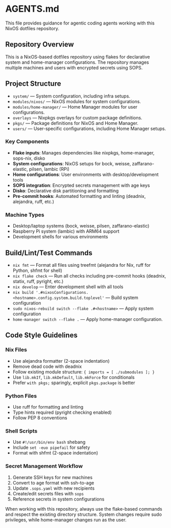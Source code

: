 # AGENTS.md

This file provides guidance for agentic coding agents working with this NixOS
dotfiles repository.

## Repository Overview

This is a NixOS-based dotfiles repository using flakes for declarative system
and home-manager configurations. The repository manages multiple machines and
users with encrypted secrets using SOPS.

## Project Structure

- `system/` — System configuration, including infra setups.
- `modules/nixos/` — NixOS modules for system configurations.
- `modules/home-manager/` — Home Manager modules for user configurations.
- `overlays` — Nixpkgs overlays for custom package definitions.
- `pkgs/` — Package definitions for NixOS and Home Manager.
- `users/` — User-specific configurations, including Home Manager setups.

### Key Components

- **Flake inputs**: Manages dependencies like nixpkgs, home-manager, sops-nix,
  disko
- **System configurations**: NixOS setups for bock, weisse, zaffarano-elastic,
  pilsen, lambic (RPi)
- **Home configurations**: User environments with desktop/development tools
- **SOPS integration**: Encrypted secrets management with age keys
- **Disko**: Declarative disk partitioning and formatting
- **Pre-commit hooks**: Automated formatting and linting (deadnix, alejandra,
  ruff, etc.)

### Machine Types

- Desktop/laptop systems (bock, weisse, pilsen, zaffarano-elastic)
- Raspberry Pi system (lambic) with ARM64 support
- Development shells for various environments

## Build/Lint/Test Commands

- `nix fmt` — Format all files using treefmt (alejandra for Nix, ruff for
  Python, shfmt for shell)
- `nix flake check` — Run all checks including pre-commit hooks (deadnix,
  statix, ruff, pyright, etc.)
- `nix develop` — Enter development shell with all tools
- `nix build '.#nixosConfigurations.<hostname>.config.system.build.toplevel'` —
  Build system configuration
- `sudo nixos-rebuild switch --flake .#<hostname>` — Apply system configuration
- `home-manager switch --flake .` — Apply home-manager configuration.

## Code Style Guidelines

### Nix Files

- Use alejandra formatter (2-space indentation)
- Remove dead code with deadnix
- Follow existing module structure: `{ imports = [ ./submodules ]; }`
- Use `lib.mkIf`, `lib.mkDefault`, `lib.mkForce` for conditionals
- Prefer `with pkgs;` sparingly, explicit `pkgs.package` is better

### Python Files

- Use ruff for formatting and linting
- Type hints required (pyright checking enabled)
- Follow PEP 8 conventions

### Shell Scripts

- Use `#!/usr/bin/env bash` shebang
- Include `set -euo pipefail` for safety
- Format with shfmt (2-space indentation)

### Secret Management Workflow

1. Generate SSH keys for new machines
1. Convert to age format with ssh-to-age
1. Update `.sops.yaml` with new recipients
1. Create/edit secrets files with `sops`
1. Reference secrets in system configurations

When working with this repository, always use the flake-based commands and
respect the existing directory structure. System changes require sudo
privileges, while home-manager changes run as the user.
